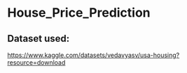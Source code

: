 # House_Price_Prediction

## Dataset used: 
https://www.kaggle.com/datasets/vedavyasv/usa-housing?resource=download
